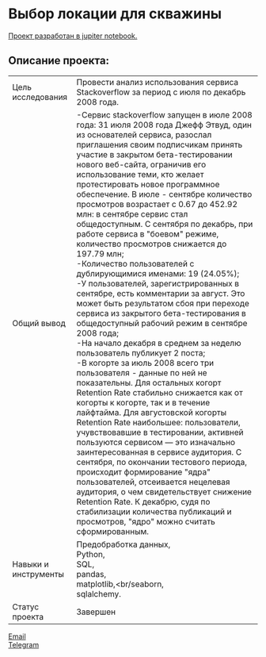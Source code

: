 # Выбор локации для скважины

[Проект разработан в jupiter notebook.](https://github.com/data-analyst-mr/data_science_projects/blob/main/oil_region/oil_region.ipynb)<br/>

## Описание проекта:
|   |  |
|---------------|-------------------|
|Цель исследования| Провести анализ использования сервиса Stackoverflow за период с июля по декабрь 2008 года.|
|Общий вывод|-Сервис stackoverflow запущен в июле 2008 года: 31 июля 2008 года Джефф Этвуд, один из основателей сервиса, разослал приглашения своим подписчикам принять участие в закрытом бета-тестировании нового веб-сайта, ограничив его использование теми, кто желает протестировать новое программное обеспечение. В июле - сентябре количество просмотров возрастает с 0.67 до 452.92 млн: в сентябре сервис стал общедоступным. С сентября по декабрь, при работе сервиса в "боевом" режиме, количество просмотров снижается до 197.79 млн;<br/>-Количество пользователей с дублирующимися именами: 19 (24.05%);<br/>-У пользователей, зарегистрированных в сентябре, есть комментарии за август. Это может быть результатом сбоя при переходе сервиса из закрытого бета-тестирования в общедоступный рабочий режим в сентябре 2008 года;<br/>-На начало декабря в среднем за неделю пользователь публикует 2 поста;<br/>-В когорте за июль 2008 всего три пользователя - данные по ней не показательны. Для остальных когорт Retention Rate стабильно снижается как от когорты к когорте, так и в течение лайфтайма. Для августовской когорты Retention Rate наибольшее: пользователи, учувствовавшие в тестировании, активней пользуются сервисом — это изначально заинтересованная в сервисе аудитория. С сентября, по окончании тестового периода, происходит формирование "ядра" пользователей, отсеивается нецелевая аудитория, о чем свидетельствует снижение Retention Rate. К декабрю, судя по стабилизации количества публикаций и просмотров, "ядро" можно считать сформированным.<br/>|
|Навыки и инструменты|Предобработка данных,<br/>Python,<br/>SQL,<br/>pandas,<br/>matplotlib,<br/seaborn,<br/>sqlalchemy.|
|Статус проекта| Завершен|


[Email](mailto:mikhail-shestakov-2022@bk.ru)<br/>
[Telegram](https://t.me/mshestakov1)
